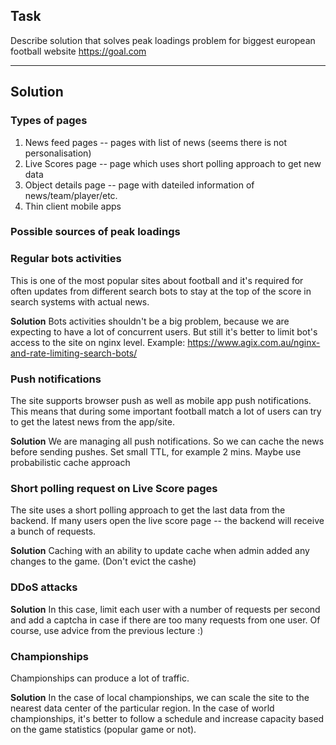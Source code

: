 ## Task

Describe solution that solves peak loadings problem for biggest european 
football website https://goal.com  

---

## Solution

### Types of pages

1. News feed pages -- pages with list of news (seems there is not 
personalisation)
2. Live Scores page -- page which uses short polling approach to get new data
3. Object details page -- page with dateiled information of news/team/player/etc.
4. Thin client mobile apps

### Possible sources of peak loadings

### Regular bots activities

This is one of the most popular sites about football and it's required for 
often updates from different search bots to stay at the top of the score 
in search systems with actual news.

**Solution**
Bots activities shouldn't be a big problem, because we are expecting to have 
a lot of concurrent users. But still it's better to limit bot's access to the 
site on nginx level.
Example: https://www.agix.com.au/nginx-and-rate-limiting-search-bots/

### Push notifications 

The site supports browser push as well as mobile app push notifications. 
This means that during some important football match a lot of users can try 
to get the latest news from the app/site.

**Solution**
We are managing all push notifications. So we can cache the news before sending 
pushes. Set small TTL, for example 2 mins. Maybe use probabilistic cache approach

### Short polling request on Live Score pages

The site uses a short polling approach to get the last data from the backend. 
If many users open the live score page -- the backend will receive a bunch of requests.

**Solution**
Caching with an ability to update cache when admin added any changes to the game.
(Don't evict the cashe)

### DDoS attacks 

**Solution**
In this case, limit each user with a number of requests per second and 
add a captcha in case if there are too many requests from one user. 
Of course, use advice from the previous lecture :)

### Championships

Championships can produce a lot of traffic. 

**Solution**
In the case of local championships, we can scale the site to the nearest 
data center of the particular region. In the case of world championships, 
it's better to follow a schedule and increase capacity based 
on the game statistics (popular game or not). 
